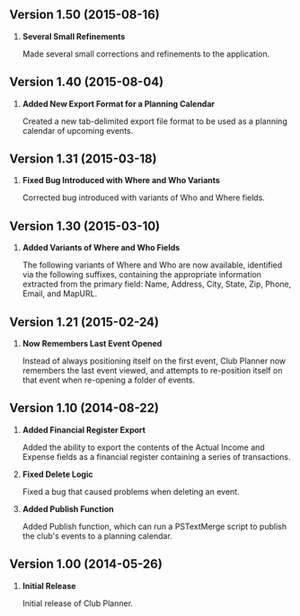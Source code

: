 
## Version 1.50 (2015-08-16)

1. **Several Small Refinements**

    Made several small corrections and refinements to the application.


## Version 1.40 (2015-08-04)

1. **Added New Export Format for a Planning Calendar**

    Created a new tab-delimited export file format to be used as a planning calendar of upcoming events.


## Version 1.31 (2015-03-18)

1. **Fixed Bug Introduced with Where and Who Variants**

    Corrected bug introduced with variants of Who and Where fields.


## Version 1.30 (2015-03-10)

1. **Added Variants of Where and Who Fields**

    The following variants of Where and Who are now available, identified via the following suffixes, containing the appropriate information extracted from the primary field: Name, Address, City, State, Zip, Phone, Email, and MapURL.


## Version 1.21 (2015-02-24)

1. **Now Remembers Last Event Opened**

    Instead of always positioning itself on the first event, Club Planner now remembers the last event viewed, and attempts to re-position itself on that event when re-opening a folder of events.


## Version 1.10 (2014-08-22)

1. **Added Financial Register Export**

    Added the ability to export the contents of the Actual Income and Expense fields as a financial register containing a series of transactions.

2. **Fixed Delete Logic**

    Fixed a bug that caused problems when deleting an event.

3. **Added Publish Function**

    Added Publish function, which can run a PSTextMerge script to publish the club's events to a planning calendar.


## Version 1.00 (2014-05-26)

1. **Initial Release**

    Initial release of Club Planner.

